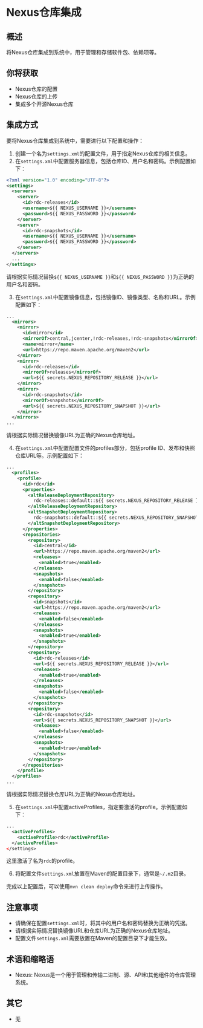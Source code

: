 # Nexus仓库集成

## 概述

将Nexus仓库集成到系统中，用于管理和存储软件包、依赖项等。

## 你将获取

- Nexus仓库的配置
- Nexus仓库的上传
- 集成多个开源Nexus仓库

## 集成方式

要将Nexus仓库集成到系统中，需要进行以下配置和操作：

1. 创建一个名为`settings.xml`的配置文件，用于指定Nexus仓库的相关信息。
2. 在`settings.xml`中配置服务器信息，包括仓库ID、用户名和密码。示例配置如下：
```xml
<?xml version="1.0" encoding="UTF-8"?>
<settings>
  <servers>
    <server>
      <id>rdc-releases</id>
      <username>${{ NEXUS_USERNAME }}</username>
      <password>${{ NEXUS_PASSWORD }}</password>
    </server>
    <server>
      <id>rdc-snapshots</id>
      <username>${{ NEXUS_USERNAME }}</username>
      <password>${{ NEXUS_PASSWORD }}</password>
    </server>
  </servers>
  ...
</settings>
```
请根据实际情况替换`${{ NEXUS_USERNAME }}`和`${{ NEXUS_PASSWORD }}`为正确的用户名和密码。

3. 在`settings.xml`中配置镜像信息，包括镜像ID、镜像类型、名称和URL。示例配置如下：
```xml
...
  <mirrors>
    <mirror>
      <id>mirror</id>
      <mirrorOf>central,jcenter,!rdc-releases,!rdc-snapshots</mirrorOf>
      <name>mirror</name>
      <url>https://repo.maven.apache.org/maven2</url>
    </mirror>
    <mirror>
      <id>rdc-releases</id>
      <mirrorOf>releases</mirrorOf>
      <url>${{ secrets.NEXUS_REPOSITORY_RELEASE }}</url>
    </mirror>
    <mirror>
      <id>rdc-snapshots</id>
      <mirrorOf>snapshots</mirrorOf>
      <url>${{ secrets.NEXUS_REPOSITORY_SNAPSHOT }}</url>
    </mirror>
  </mirrors>
...
```
请根据实际情况替换镜像URL为正确的Nexus仓库地址。

4. 在`settings.xml`中配置配置文件的profiles部分，包括profile ID、发布和快照仓库URL等。示例配置如下：
```xml
...
  <profiles>
    <profile>
      <id>rdc</id>
      <properties>
        <altReleaseDeploymentRepository>
          rdc-releases::default::${{ secrets.NEXUS_REPOSITORY_RELEASE }}
        </altReleaseDeploymentRepository>
        <altSnapshotDeploymentRepository>
          rdc-snapshots::default::${{ secrets.NEXUS_REPOSITORY_SNAPSHOT }}
        </altSnapshotDeploymentRepository>
      </properties>
      <repositories>
        <repository>
          <id>central</id>
          <url>https://repo.maven.apache.org/maven2</url>
          <releases>
            <enabled>true</enabled>
          </releases>
          <snapshots>
            <enabled>false</enabled>
          </snapshots>
        </repository>
        <repository>
          <id>snapshots</id>
          <url>https://repo.maven.apache.org/maven2</url>
          <releases>
            <enabled>false</enabled>
          </releases>
          <snapshots>
            <enabled>true</enabled>
          </snapshots>
        </repository>
        <repository>
          <id>rdc-releases</id>
          <url>${{ secrets.NEXUS_REPOSITORY_RELEASE }}</url>
          <releases>
            <enabled>true</enabled>
          </releases>
          <snapshots>
            <enabled>false</enabled>
          </snapshots>
        </repository>
        <repository>
          <id>rdc-snapshots</id>
          <url>${{ secrets.NEXUS_REPOSITORY_SNAPSHOT }}</url>
          <releases>
            <enabled>false</enabled>
          </releases>
          <snapshots>
            <enabled>true</enabled>
          </snapshots>
        </repository>
      </repositories>
    </profile>
  </profiles>
...
```
请根据实际情况替换仓库URL为正确的Nexus仓库地址。

5. 在`settings.xml`中配置activeProfiles，指定要激活的profile。示例配置如下：
```xml
...
  <activeProfiles>
    <activeProfile>rdc</activeProfile>
  </activeProfiles>
</settings>
```
这里激活了名为`rdc`的profile。

6. 将配置文件`settings.xml`放置在Maven的配置目录下，通常是`~/.m2`目录。

完成以上配置后，可以使用`mvn clean deploy`命令来进行上传操作。

## 注意事项

- 请确保在配置`settings.xml`时，将其中的用户名和密码替换为正确的凭据。
- 请根据实际情况替换镜像URL和仓库URL为正确的Nexus仓库地址。
- 配置文件`settings.xml`需要放置在Maven的配置目录下才能生效。

## 术语和缩略语

- Nexus: Nexus是一个用于管理和传输二进制、源、API和其他组件的仓库管理系统。

## 其它

- 无